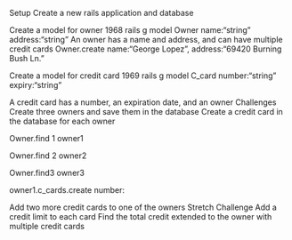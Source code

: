 Setup
Create a new rails application and database

Create a model for owner
    1968 rails g model Owner name:“string” address:“string”
An owner has a name and address, and can have multiple credit cards
    Owner.create name:“George Lopez”, address:“69420 Burning Bush Ln.” 

Create a model for credit card
     1969 rails g model C_card number:“string” expiry:“string”

A credit card has a number, an expiration date, and an owner
Challenges
Create three owners and save them in the database
Create a credit card in the database for each owner

Owner.find 1
owner1

Owner.find 2
owner2

Owner.find3
owner3

owner1.c_cards.create number:

Add two more credit cards to one of the owners
Stretch Challenge
Add a credit limit to each card
Find the total credit extended to the owner with multiple credit cards